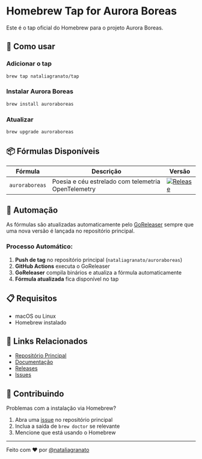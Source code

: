 # Homebrew Tap for Aurora Boreas

Este é o tap oficial do Homebrew para o projeto Aurora Boreas.

## 🍺 Como usar

### Adicionar o tap
```bash
brew tap nataliagranato/tap
```

### Instalar Aurora Boreas
```bash
brew install auroraboreas
```

### Atualizar
```bash
brew upgrade auroraboreas
```

## 📦 Fórmulas Disponíveis

| Fórmula | Descrição | Versão |
|---------|-----------|--------|
| `auroraboreas` | Poesia e céu estrelado com telemetria OpenTelemetry | [![Release](https://img.shields.io/github/v/release/nataliagranato/auroraboreas)](https://github.com/nataliagranato/auroraboreas/releases) |

## 🤖 Automação

As fórmulas são atualizadas automaticamente pelo [GoReleaser](https://goreleaser.com/) sempre que uma nova versão é lançada no repositório principal.

### Processo Automático:
1. **Push de tag** no repositório principal (`nataliagranato/auroraboreas`)
2. **GitHub Actions** executa o GoReleaser
3. **GoReleaser** compila binários e atualiza a fórmula automaticamente
4. **Fórmula atualizada** fica disponível no tap

## 📋 Requisitos

- macOS ou Linux
- Homebrew instalado

## 🔗 Links Relacionados

- [Repositório Principal](https://github.com/nataliagranato/auroraboreas)
- [Documentação](https://github.com/nataliagranato/auroraboreas#readme)
- [Releases](https://github.com/nataliagranato/auroraboreas/releases)
- [Issues](https://github.com/nataliagranato/auroraboreas/issues)

## 🤝 Contribuindo

Problemas com a instalação via Homebrew? 

1. Abra uma [issue](https://github.com/nataliagranato/auroraboreas/issues) no repositório principal
2. Inclua a saída de `brew doctor` se relevante
3. Mencione que está usando o Homebrew

---

Feito com ❤️ por [@nataliagranato](https://github.com/nataliagranato)
